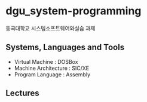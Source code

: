 # dgu_system-programming

동국대학교 시스템소프트웨어와실습 과제

## Systems, Languages and Tools

- Virtual Machine : DOSBox
- Machine Architecture : SIC/XE
- Program Language : Assembly

## Lectures
